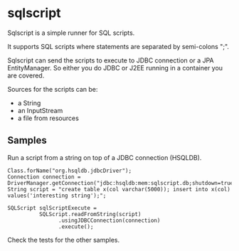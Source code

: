 # sqlscript
Sqlscript is a simple runner for  SQL scripts.

It supports SQL scripts where statements are separated by semi-colons ";". 

Sqlscript can send the scripts to execute to JDBC connection or a JPA EntityManager. So either you do JDBC or J2EE running in a container you are covered.

Sources for the scripts can be:
- a String
- an InputStream
- a file from resources

## Samples

Run a script from a string on top of a JDBC connection (HSQLDB).
```
Class.forName("org.hsqldb.jdbcDriver");
Connection connection = DriverManager.getConnection("jdbc:hsqldb:mem:sqlscript.db;shutdown=true");
String script = "create table x(col varchar(5000)); insert into x(col) values('interesting string');";

SQLScript sqlScriptExecute =
          SQLScript.readFromString(script)
                .usingJDBCConnection(connection)
                .execute();
```

Check the tests for the other samples.
